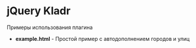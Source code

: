 jQuery Kladr
================================================================================

Примеры использования плагина

* **example.html** - Простой пример с автодополнением городов и улиц
